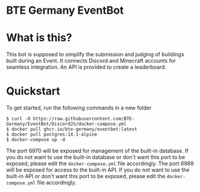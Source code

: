 # BTE Germany EventBot

# What is this?

This bot is supposed to simplify the submission and judging of buildings built during an Event. It connects Discord and Minecraft accounts for seamless integration. An API is provided to create a leaderboard.

# Quickstart
To get started, run the following commands in  a new folder

```
$ curl -O https://raw.githubusercontent.com/BTE-Germany/EventBot/DiscordJS/docker-compose.yml
$ docker pull ghcr.io/bte-germany/eventbot:latest
$ docker pull postgres:14.1-alpine
$ docker-compose up -d
```

The port 6970 will be exposed for management of the built-in database. If you do not want to use the built-in database or don't want this port to be exposed, please edit the `docker-compose.yml` file accordingly. 
The port 6969 will be exposed for access to the built-in API. If you do not want to use the built-in API or don't want this port to be exposed, please edit the `docker-compose.yml` file accordingly.
